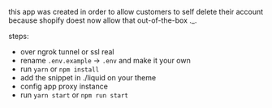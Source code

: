 this app was created in order to allow customers to self delete their account because shopify doest now allow that out-of-the-box ._.

steps:
- over ngrok tunnel or ssl real
- rename `.env.example` -> `.env` and make it your own
- run `yarn` or `npm install`
- add the snippet in ./liquid on your theme
- config app proxy instance
- run `yarn start` or `npm run start`
